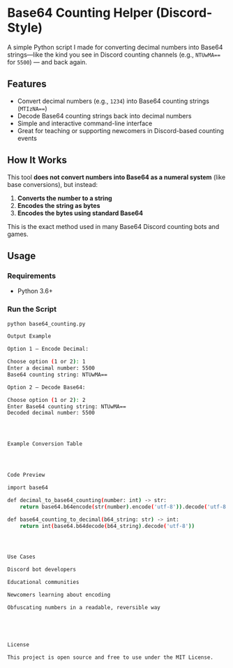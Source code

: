 # Base64 Counting Helper (Discord-Style)

A simple Python script I made for converting decimal numbers into Base64 strings—like the kind you see in Discord counting channels (e.g., `NTUwMA==` for `5500`) — and back again.

## Features

- Convert decimal numbers (e.g., `1234`) into Base64 counting strings (`MTIzNA==`)
- Decode Base64 counting strings back into decimal numbers
- Simple and interactive command-line interface
- Great for teaching or supporting newcomers in Discord-based counting events



## How It Works

This tool **does not convert numbers into Base64 as a numeral system** (like base conversions), but instead:

1. **Converts the number to a string**
2. **Encodes the string as bytes**
3. **Encodes the bytes using standard Base64**

This is the exact method used in many Base64 Discord counting bots and games.



## Usage

### Requirements
- Python 3.6+

### Run the Script

````bash
python base64_counting.py

Output Example

Option 1 – Encode Decimal:

Choose option (1 or 2): 1
Enter a decimal number: 5500
Base64 counting string: NTUwMA==

Option 2 – Decode Base64:

Choose option (1 or 2): 2
Enter Base64 counting string: NTUwMA==
Decoded decimal number: 5500




Example Conversion Table




Code Preview

import base64

def decimal_to_base64_counting(number: int) -> str:
    return base64.b64encode(str(number).encode('utf-8')).decode('utf-8')

def base64_counting_to_decimal(b64_string: str) -> int:
    return int(base64.b64decode(b64_string).decode('utf-8'))




Use Cases

Discord bot developers

Educational communities

Newcomers learning about encoding

Obfuscating numbers in a readable, reversible way





License

This project is open source and free to use under the MIT License.
